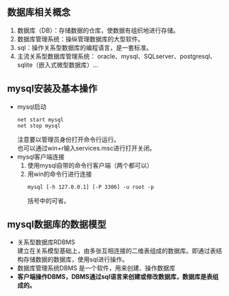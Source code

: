 ## 数据库相关概念
1. 数据库（DB）：存储数据的仓库，使数据有组织地进行存储。
2. 数据库管理系统：操纵管理数据库的大型软件。
3. sql：操作关系型数据库的编程语言，是一套标准。
4. 主流关系型数据库管理系统：
   oracle、mysql、SQLserver、postgresql、sqlite（嵌入式微型数据库）...
## mysql安装及基本操作
- mysql启动
  ```
  net start mysql
  net stop mysql
  ```
  注意要以管理员身份打开命令行运行。  
  也可以通过win+r输入services.msc进行打开关闭。
- mysql客户端连接
  1. 使用mysql自带的命令行客户端（两个都可以）
  2. 用win的命令行进行连接
     ```
     mysql [-h 127.0.0.1] [-P 3306] -u root -p
     ```
     括号中的可省。
## mysql数据库的数据模型
- 关系型数据库RDBMS  
  建立在关系模型基础上，由多张互相连接的二维表组成的数据库。即通过表结构存储数据的数据库，使用sql进行操作。
- 数据库管理系统DBMS
  是一个软件，用来创建、操作数据库
- **客户端操作DBMS，DBMS通过sql语言来创建或修改数据库，数据库是表组成的。**


